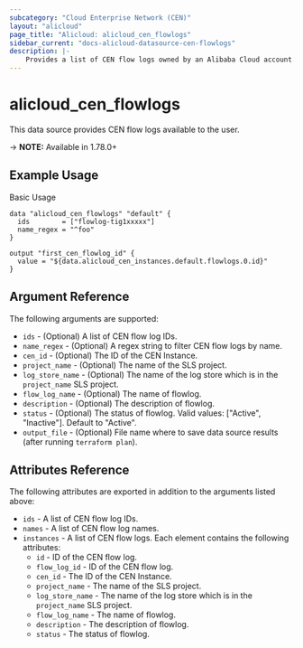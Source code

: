 ```yaml
---
subcategory: "Cloud Enterprise Network (CEN)"
layout: "alicloud"
page_title: "Alicloud: alicloud_cen_flowlogs"
sidebar_current: "docs-alicloud-datasource-cen-flowlogs"
description: |-
    Provides a list of CEN flow logs owned by an Alibaba Cloud account.
---
```


# alicloud\_cen\_flowlogs

This data source provides CEN flow logs available to the user.

-> **NOTE:** Available in 1.78.0+

## Example Usage

Basic Usage

```
data "alicloud_cen_flowlogs" "default" {
  ids        = ["flowlog-tig1xxxxx"]
  name_regex = "^foo"
}

output "first_cen_flowlog_id" {
  value = "${data.alicloud_cen_instances.default.flowlogs.0.id}"
}
```

## Argument Reference

The following arguments are supported:

* `ids` - (Optional) A list of CEN flow log IDs.
* `name_regex` - (Optional) A regex string to filter CEN flow logs by name.
* `cen_id` - (Optional) The ID of the CEN Instance.
* `project_name` - (Optional) The name of the SLS project.
* `log_store_name` - (Optional) The name of the log store which is in the  `project_name` SLS project.
* `flow_log_name` - (Optional) The name of flowlog.
* `description` - (Optional) The description of flowlog.
* `status` - (Optional) The status of flowlog. Valid values: ["Active", "Inactive"]. Default to "Active".
* `output_file` - (Optional) File name where to save data source results (after running `terraform plan`).

## Attributes Reference

The following attributes are exported in addition to the arguments listed above:

* `ids` - A list of CEN flow log IDs.
* `names` - A list of CEN flow log names. 
* `instances` - A list of CEN flow logs. Each element contains the following attributes:
  * `id` - ID of the CEN flow log.
  * `flow_log_id` - ID of the CEN flow log.
  * `cen_id` -  The ID of the CEN Instance.
  * `project_name` - The name of the SLS project.
  * `log_store_name` - The name of the log store which is in the  `project_name` SLS project.
  * `flow_log_name` - The name of flowlog.
  * `description` -  The description of flowlog.
  * `status` - The status of flowlog.
